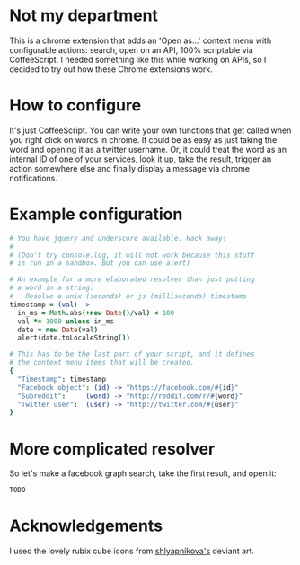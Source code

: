 Not my department
=================

This is a chrome extension that adds an 'Open as...' context menu
with configurable actions: search, open on an API, 100% scriptable
via CoffeeScript. I needed something like this while working on
APIs, so I decided to try out how these Chrome extensions work.


How to configure
================

It's just CoffeeScript. You can write your own functions that get
called when you right click on words in chrome. It could be as
easy as just taking the word and opening it as a twitter username.
Or, it could treat the word as an internal ID of one of your
services, look it up, take the result, trigger an action somewhere
else and finally display a message via chrome notifications.


Example configuration
=====================

```coffee
# You have jquery and underscore available. Hack away!
#
# (Don't try console.log, it will not work because this stuff
# is run in a sandbox. But you can use alert)

# An example for a more elaborated resolver than just putting
# a word in a string:
#   Resolve a unix (seconds) or js (milliseconds) timestamp
timestamp = (val) ->
  in_ms = Math.abs(+new Date()/val) < 100
  val *= 1000 unless in_ms
  date = new Date(val)
  alert(date.toLocaleString())

# This has to be the last part of your script, and it defines
# the context menu items that will be created.
{
  "Timestamp": timestamp
  "Facebook object": (id) -> "https://facebook.com/#{id}"
  "Subreddit":     (word) -> "http://reddit.com/r/#{word}"
  "Twitter user":  (user) -> "http://twitter.com/#{user}"
}
```

More complicated resolver
=========================

So let's make a facebook graph search, take the first result, and
open it:

```coffee
TODO
```


Acknowledgements
================

I used the lovely rubix cube icons from 
[shlyapnikova's](http://shlyapnikova.deviantart.com/art/Rubik-s-Cube-Icon-163909690) deviant art.
